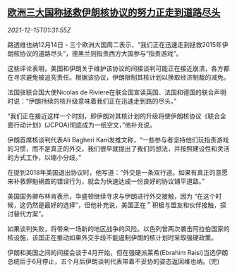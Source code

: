 <!--1639533665000-->
[欧洲三大国称拯救伊朗核协议的努力正走到道路尽头](https://cn.reuters.com/article/eu-iran-nuclear-talk-efforts-1215-idCNKBS2IU03Z)
------

<div><i>2021-12-15T01:31:55Z</i></div><p>路透维也纳12月14日 - 三个欧洲大国周二表示，“我们正在迅速走到拯救2015年伊朗核协议的道路尽头”，德黑兰则指责西方大国参与“指责游戏”。</p><p>这些评论表明，美国和伊朗关于维护该协议的间接谈判可能正在接近崩溃，各方都在寻求避免被追究责任。根据该协议，伊朗限制其核计划以换取经济制裁的减免。</p><p>法国驻联合国大使Nicolas de Riviere在联合国宣读英国、法国和德国的联合声明时说：“伊朗持续的核升级意味着我们正在迅速走到路的尽头。”</p><p>“我们正在接近这样一个时刻，即伊朗对其核计划的升级将使伊朗核协议《联合全面行动计划》(JCPOA)彻底成为一纸空文，”他补充说。</p><p>伊朗首席核谈判代表Ali Bagheri Kani发推文称，“一些参与者坚持他们玩指责游戏的习惯，而不是真正的外交。我们很早就提出了我们的想法，并按照建设性和灵活的方式工作，以缩小分歧。”</p><p>在提到2018年美国退出协议时，他写道：“外交是一条双行道。如果有真正的意愿来补救罪魁祸首的错误行为，就会为快速达成一份良好的协议铺平道路。”</p><p>美国国务卿布林肯表示，华盛顿继续寻求与伊朗进行外交接触，因为 “在这个时候，这仍然是最好的选择”，但他补充说，美国正在＂积极与盟友和伙伴接触，探讨替代方案”。</p><p>如果谈判失败，将带来一场新的地区战争的风险。以色列曾两次袭击阿拉伯国家的核设施，该国正在推动如果外交手段不能遏制伊朗的核计划时采取强硬政策。</p><p>伊朗和美国之间的间接会谈于4月开始，但在强硬派莱希(Ebrahim Raisi)当选伊朗总统后于6月停止，五个月后伊朗谈判代表带着不妥协的姿态返回维也纳。(完)</p>

